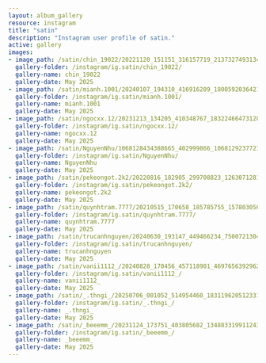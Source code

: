 ```yaml
---
layout: album_gallery
resource: instagram
title: "satin"
description: "Instagram user profile of satin."
active: gallery
images: 
- image_path: /satin/chin_19022/20221120_151151_316157719_2137327493134685_3187302902173809504_n.jpg
  gallery-folder: /instagram/ig.satin/chin_19022/
  gallery-name: chin_19022
  gallery-date: May 2025
- image_path: /satin/mianh.1001/20240107_194310_416916209_18005920364214000_4865527038397256605_n.jpg
  gallery-folder: /instagram/ig.satin/mianh.1001/
  gallery-name: mianh.1001
  gallery-date: May 2025
- image_path: /satin/ngocxx.12/20231213_134205_410348767_18322466473128170_3255843587164757816_n.jpg
  gallery-folder: /instagram/ig.satin/ngocxx.12/
  gallery-name: ngocxx.12
  gallery-date: May 2025
- image_path: /satin/NguyenNhu/1068128434388665_402999866_1068129237721918_2774767527195796319_n.jpg
  gallery-folder: /instagram/ig.satin/NguyenNhu/
  gallery-name: NguyenNhu
  gallery-date: May 2025
- image_path: /satin/pekeongot.2k2/20220816_182905_299708823_1263071281124057_7944571854910510993_n.jpg
  gallery-folder: /instagram/ig.satin/pekeongot.2k2/
  gallery-name: pekeongot.2k2
  gallery-date: May 2025
- image_path: /satin/quynhtram.7777/20210515_170658_185785755_1578030562386992_5283629615853189472_n.jpg
  gallery-folder: /instagram/ig.satin/quynhtram.7777/
  gallery-name: quynhtram.7777
  gallery-date: May 2025
- image_path: /satin/trucanhnguyen/20240630_193147_449466234_750072130406338_8039787054552951016_n.jpg
  gallery-folder: /instagram/ig.satin/trucanhnguyen/
  gallery-name: trucanhnguyen
  gallery-date: May 2025
- image_path: /satin/vanii1112_/20240828_170456_457118901_469765639296271_3461577260146627822_n.jpg
  gallery-folder: /instagram/ig.satin/vanii1112_/
  gallery-name: vanii1112_
  gallery-date: May 2025
- image_path: /satin/_.thngi_/20250706_001052_514954460_18311962051233157_5296631046346408836_n.jpg
  gallery-folder: /instagram/ig.satin/_.thngi_/
  gallery-name: _.thngi_
  gallery-date: May 2025
- image_path: /satin/_beeemm_/20231124_173751_403805682_1348833199112431_8593621213905350936_n.jpg
  gallery-folder: /instagram/ig.satin/_beeemm_/
  gallery-name: _beeemm_
  gallery-date: May 2025
---
```

